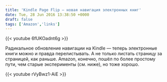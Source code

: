 ```yaml
---
title: 'Kindle Page Flip — новая навигация электронных книг'
date: Tue, 28 Jun 2016 13:38:50 +0000
draft: false
tags: ['Amazon','links']
---
```


{{< youtube 6fUKOadnt6g >}}

Радикальное обновление навигации на Kindle — теперь электронные книги можно и правда перелистывать. А не только листать страницу за страницей, как раньше. Amazon, конечно, пошёл по более простому пути, чем старые эксперименты (см. ниже), но тоже хорошо.

{{< youtube rVyBwz1-AiE >}}